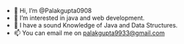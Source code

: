 - 👋 Hi, I’m @Palakgupta0908
- 👀 I’m interested in java and web development.
- 🌈 I have a sound Knowledge of Java and Data Structures.
- 📫 You can email me on palakgupta9933@gmail.com

<!---
Palakgupta0908/Palakgupta0908 is a ✨ special ✨ repository because its `README.md` (this file) appears on your GitHub profile.
You can click the Preview link to take a look at your changes.
--->
